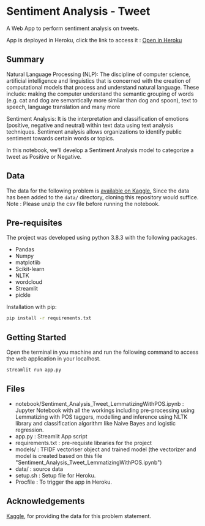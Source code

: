 # Sentiment Analysis - Tweet

A Web App to perform sentiment analysis on tweets. 

App is deployed in Heroku, click the link to access it : [Open in Heroku](https://toDeploy/) 

## Summary

Natural Language Processing (NLP): The discipline of computer science, artificial intelligence and linguistics that is concerned with the creation of computational models that process and understand natural language. These include: making the computer understand the semantic grouping of words (e.g. cat and dog are semantically more similar than dog and spoon), text to speech, language translation and many more

Sentiment Analysis: It is the interpretation and classification of emotions (positive, negative and neutral) within text data using text analysis techniques. Sentiment analysis allows organizations to identify public sentiment towards certain words or topics.

In this notebook, we'll develop a Sentiment Analysis model to categorize a tweet as Positive or Negative.

## Data

The data for the following problem is [available on Kaggle.](https://www.kaggle.com/kazanova/sentiment140) 
Since the data has been added to the `data/` directory, cloning this repository would suffice.
Note : Please unzip the csv file before running the notebook.

## Pre-requisites

The project was developed using python 3.8.3 with the following packages.
- Pandas
- Numpy
- matplotlib
- Scikit-learn
- NLTK
- wordcloud
- Streamlit
- pickle

Installation with pip:

```bash
pip install -r requirements.txt
```

## Getting Started
Open the terminal in you machine and run the following command to access the web application in your localhost.
```bash
streamlit run app.py
```


## Files
- notebook/Sentiment_Analysis_Tweet_LemmatizingWithPOS.ipynb : Jupyter Notebook with all the workings including pre-processing using Lemmatizing with POS taggers, modelling and inference using NLTK library and classification algorithm like Naive Bayes and logistic regression.
- app.py : Streamlit App script
- requirements.txt : pre-requiste libraries for the project
- models/ : TFIDF vectoriser object and trained model (the vectorizer and model is created based on this file "Sentiment_Analysis_Tweet_LemmatizingWithPOS.ipynb")
- data/ : source data
- setup.sh : Setup file for Heroku.
- Procfile : To trigger the app in Heroku.


## Acknowledgements

[Kaggle](https://kaggle.com/), for providing the data for this problem statement.